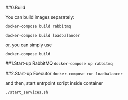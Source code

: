 ##0.Build 

You can build images separately:

``
docker-compose build rabbitmq
``

``
docker-compose build loadbalancer
``

or, you can simply use

``
docker-compose build
``

##1.Start-up RabbitMQ
``
docker-compose up rabbitmq
``


##2.Start-up Executor
``
docker-compose run loadbalancer
``

and then, start entrpoint script inside container

``
./start_services.sh
``
